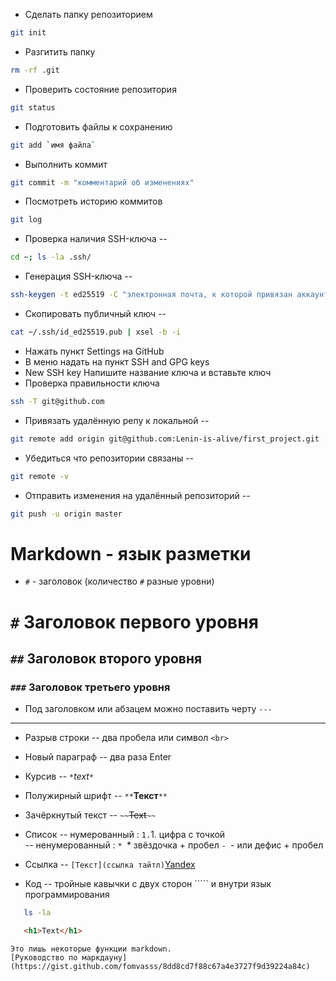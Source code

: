 * Сделать папку репозиторием
```bash
git init
```
* Разгитить папку 
```bash
rm -rf .git
```
* Проверить состояние репозитория 
```bash
git status
```
* Подготовить файлы к сохранению 
```bash
git add `имя файла`
```
* Выполнить коммит
```bash
git commit -m "комментарий об изменениях"
```
* Посмотреть историю коммитов 
```bash
git log
```


* Проверка наличия SSH-ключа -- 
```bash
cd ~; ls -la .ssh/
```
* Генерация SSH-ключа -- 
```bash
ssh-keygen -t ed25519 -C "электронная почта, к которой привязан аккаунт на GitHub"
```
* Скопировать публичный ключ -- 
```bash
cat ~/.ssh/id_ed25519.pub | xsel -b -i
```
* Нажать пункт Settings на GitHub
* В меню надать на пункт SSH and GPG keys  
* New SSH key Напишите название ключа и вставьте ключ  
* Проверка правильности ключа 
```bash
ssh -T git@github.com
```
* Привязать удалённую репу к локальной -- 
```bash
git remote add origin git@github.com:Lenin-is-alive/first_project.git
```
* Убедиться что репозитории связаны -- 
```bash
git remote -v
```
* Отправить изменения на удалённый репозиторий -- 
```bash
git push -u origin master
```


# Markdown - язык разметки  

* `#` - заголовок (количество `#` разные уровни)  

# `#` Заголовок первого уровня
## `##` Заголовок второго уровня
### `###` Заголовок третьего уровня

* Под заголовком или абзацем можно поставить черту `---`  

 ---  

* Разрыв строки -- два пробела или символ `<br>`  

* Новый параграф -- два раза Enter  

* Курсив -- `*`*text*`*`  
 
* Полужирный шрифт -- `**`**Текст**`**`  

* Зачёркнутый текст -- `~~`~~Text~~`~~`  

* Список -- нумерованный : `1.`1. цифра с точкой  
 	-- ненумерованный : `* `* звёздочка + пробел `- `- или дефис + пробел  

* Ссылка -- `[Текст](ссылка тайтл)`[Yandex](https://www.yandex.ru "Title")

* Код -- тройные кавычки с двух сторон ````` и внутри язык программирования
```bash
   ls -la
```

```html
   <h1>Text</h1>
```
```
Это лишь некоторые функции markdown.
[Руководство по маркдауну](https://gist.github.com/fomvasss/8dd8cd7f88c67a4e3727f9d39224a84c)

